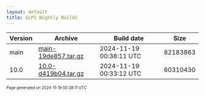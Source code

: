 ```yaml
---
layout: default
title: GLPI Nightly Builds
---
```


Version|Archive|Build date|Size
---|---|---|---
main|[main-19de857.tar.gz](main-19de857.tar.gz)|2024-11-19 00:38:11 UTC|82183863
10.0|[10.0-d419b04.tar.gz](10.0-d419b04.tar.gz)|2024-11-19 00:33:12 UTC|60310430

<font size="1">Page generated on 2024-11-19 00:38:11 UTC</font>
